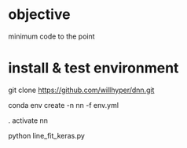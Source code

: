# objective
minimum code to the point

# install & test environment
git clone https://github.com/willhyper/dnn.git

conda env create -n nn -f env.yml 

. activate nn

python line_fit_keras.py

